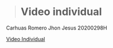 > # Video individual
  Carhuas Romero Jhon Jesus
  20200298H

  [Video Individual](https://www.youtube.com/watch?v=vxWWMPU-Owk&t=9s&ab_channel=JhonCarhuasRomero)
